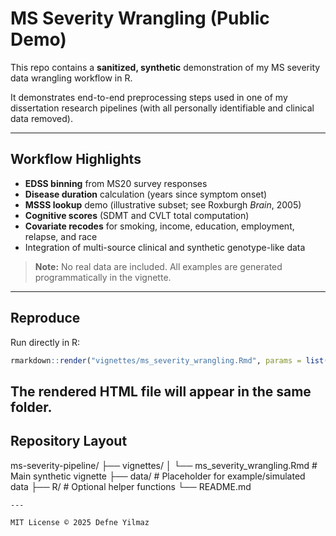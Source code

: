 # MS Severity Wrangling (Public Demo)

This repo contains a **sanitized, synthetic** demonstration of my MS severity data wrangling workflow in R.

It demonstrates end-to-end preprocessing steps used in one of my dissertation research pipelines (with all personally identifiable and clinical data removed).  

---

## Workflow Highlights
- **EDSS binning** from MS20 survey responses  
- **Disease duration** calculation (years since symptom onset)  
- **MSSS lookup** demo (illustrative subset; see Roxburgh *Brain*, 2005)  
- **Cognitive scores** (SDMT and CVLT total computation)  
- **Covariate recodes** for smoking, income, education, employment, relapse, and race  
- Integration of multi-source clinical and synthetic genotype-like data  

> **Note:** No real data are included. All examples are generated programmatically in the vignette.

---

## Reproduce
Run directly in R:
```r
rmarkdown::render("vignettes/ms_severity_wrangling.Rmd", params = list(seed = 42)) 
```
The rendered HTML file will appear in the same folder.
---

## Repository Layout

ms-severity-pipeline/
├── vignettes/
│   └── ms_severity_wrangling.Rmd    # Main synthetic vignette
├── data/                            # Placeholder for example/simulated data
├── R/                               # Optional helper functions
└── README.md
```
---

MIT License © 2025 Defne Yilmaz
